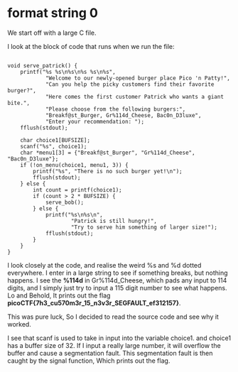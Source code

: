 # format string 0

We start off with a large C file.

I look at the block of code that runs when we run the file:

```

void serve_patrick() {
    printf("%s %s\n%s\n%s %s\n%s",
            "Welcome to our newly-opened burger place Pico 'n Patty!",
            "Can you help the picky customers find their favorite burger?",
            "Here comes the first customer Patrick who wants a giant bite.",
            "Please choose from the following burgers:",
            "Breakf@st_Burger, Gr%114d_Cheese, Bac0n_D3luxe",
            "Enter your recommendation: ");
    fflush(stdout);

    char choice1[BUFSIZE];
    scanf("%s", choice1);
    char *menu1[3] = {"Breakf@st_Burger", "Gr%114d_Cheese", "Bac0n_D3luxe"};
    if (!on_menu(choice1, menu1, 3)) {
        printf("%s", "There is no such burger yet!\n");
        fflush(stdout);
    } else {
        int count = printf(choice1);
        if (count > 2 * BUFSIZE) {
            serve_bob();
        } else {
            printf("%s\n%s\n",
                    "Patrick is still hungry!",
                    "Try to serve him something of larger size!");
            fflush(stdout);
        }
    }
}
```
I look closely at the code, and realise the weird %s and %d dotted everywhere. I enter in a large string to see if something breaks, but nothing happens. I see the **%114d** in Gr%114d_Cheese, which pads any input to 114 digits, and I simply just try to input a 115 digit number to see what happens. Lo and Behold, It prints out the flag **picoCTF{7h3_cu570m3r_15_n3v3r_SEGFAULT_ef312157}**.

This was pure luck, So I decided to read the source code and see why it worked.

I see that scanf is used to take in input into the variable choice1. and choice1 has a buffer size of 32. If I input a really large number, it will overflow the buffer and cause a segmentation fault. This segmentation fault is then caught by the signal function, Which prints out the flag. 